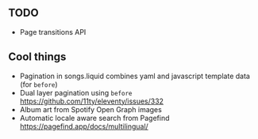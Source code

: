 ## TODO

* Page transitions API

## Cool things

* Pagination in songs.liquid combines yaml and javascript template data (for `before`)
* Dual layer pagination using `before` https://github.com/11ty/eleventy/issues/332
* Album art from Spotify Open Graph images
* Automatic locale aware search from Pagefind https://pagefind.app/docs/multilingual/